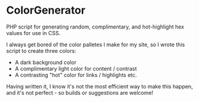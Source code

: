 # ColorGenerator
PHP script for generating random, complimentary, and hot-highlight hex values for use in CSS.

I always get bored of the color palletes I make for my site, so I wrote this script to create three colors:
- A dark background color
- A complimentary light color for content / contrast
- A contrasting "hot" color for links / highlights etc.

Having written it, I know it's not the most efficient way to make this happen, and it's not perfect - so builds or suggestions are welcome!
